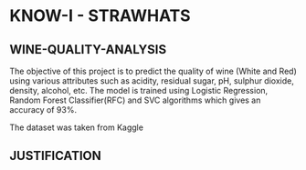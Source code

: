 # KNOW-I - STRAWHATS
## WINE-QUALITY-ANALYSIS
The objective of this project is to predict the quality of wine (White and Red) using various attributes such as acidity, residual sugar, pH, sulphur dioxide, density, alcohol, etc. The model is trained using Logistic Regression, Random Forest Classifier(RFC) and SVC  algorithms which gives an accuracy of 93%.

The dataset was taken from Kaggle
## JUSTIFICATION
